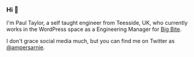 ### Hi 👋

I'm Paul Taylor, a self taught engineer from Teesside, UK, who currently works in the WordPress space as a Engineering Manager for [Big Bite](https://github.com/bigbite).

I don't grace social media much, but you can find me on Twitter as [@ampersarnie](https://twitter.com/ampersarnie).

